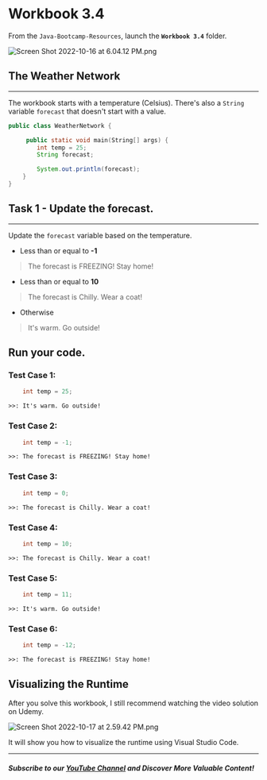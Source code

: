 # Workbook 3.4

From the `Java-Bootcamp-Resources`, launch the **`Workbook 3.4`** folder.

![Screen Shot 2022-10-16 at 6.04.12 PM.png](https://firebasestorage.googleapis.com/v0/b/learnthepart-75aed.appspot.com/o/images%2F03335aa5-a392-430b-9399-f030b8646e8b?alt=media&token=cbc9bc6e-bab5-4cdd-b6c0-7761dc8764c1)

## The Weather Network
-------------------

The workbook starts with a temperature (Celsius). There's also a `String` variable `forecast` that doesn't start with a value.

```java
public class WeatherNetwork {

     public static void main﻿(﻿String[] args﻿) {
        int temp = 25﻿;
        String forecast;

        System.out.println(forecast);
    }
}
```

## Task 1 - Update the forecast.
-----------------------------

Update the `forecast` variable based on the temperature.

-   Less than or equal to **-1**

> The forecast is FREEZING! Stay home!

-   Less than or equal to **10** 

> The forecast is Chilly. Wear a coat!

-   Otherwise

> It's warm. Go outside!

## Run your code.

### Test Case 1:
```java
    int temp = 25﻿;
```
`>>: It's warm. Go outside!`

### Test Case 2:
```java
    int temp = -1;
```
`>>: The forecast is FREEZING! Stay home!`

### Test Case 3:
```java
    int temp = 0;
```
`>>: The forecast is Chilly. Wear a coat!`

### Test Case 4:
```java
    int temp = 10;
```
`>>: The forecast is Chilly. Wear a coat!`


### Test Case 5:
```java
    int temp = 11;
```
`>>: It's warm. Go outside!`


### Test Case 6:
```java
    int temp = -12;
```
`>>: The forecast is FREEZING! Stay home!`

## Visualizing the Runtime

After you solve this workbook, I still recommend watching the video solution on Udemy.

![Screen Shot 2022-10-17 at 2.59.42 PM.png](https://firebasestorage.googleapis.com/v0/b/learnthepart-75aed.appspot.com/o/images%2Ff102b494-aa2f-4c62-a8d6-12899bb64768?alt=media&token=da6b1365-05c5-453d-922f-769722922160)

It will show you how to visualize the runtime using Visual Studio Code.

----------
##### Subscribe to our [YouTube Channel](https://www.youtube.com/@RayanSlim087?sub_confirmation=1) and Discover More Valuable Content!
